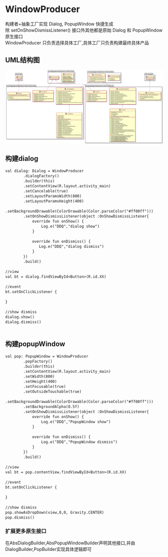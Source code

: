 # WindowProducer
构建者+抽象工厂实现 Dialog, PopupWindow 快捷生成  
除 setOnShowDismissListener() 接口外其他都是原始 Dialog 和 PopupWindow 原生接口  
WindowProducer 只负责选择具体工厂,具体工厂只负责构建最终具体产品

## UML结构图
![UML结构图](https://github.com/dengdongqi/WindowProducer/blob/master/windowproducer.png?raw=true)

## 构建dialog
```
val dialog: Dialog = WindowProducer
        .dialogFactory()
        .builder(this)
        .setContentView(R.layout.activity_main)
        .setCancelable(true)
        .setLayoutParamsWidth(800)
        .setLayoutParamsHeight(400)
        .setBackgroundDrawable(ColorDrawable(Color.parseColor("#ff00ff")))
        .setOnShowDismissListener(object :OnShowDismissListener{
            override fun onShow() {
                Log.e("DDQ","dialog show")
            }

            override fun onDismiss() {
               Log.e("DDQ","dialog dismiss")
            }
        })
        .build()
            
//view
val bt = dialog.findViewById<Button>(R.id.XX)

//event
bt.setOnClickListener {
    
}

//show dismiss
dialog.show()
dialog.dismiss()
            
```

## 构建popupWindow
```
val pop: PopupWindow = WindowProducer
        .popFactory()
        .builder(this)
        .setContentView(R.layout.activity_main)
        .setWidth(800)
        .setHeight(400)
        .setFocusable(true)
        .setOutsideTouchable(true)
        .setBackgroundDrawable(ColorDrawable(Color.parseColor("#ff00ff")))
        .setBackgroundAlpha(0.5f)
        .setOnShowDismissListener(object :OnShowDismissListener{
            override fun onShow() {
                Log.e("DDQ","PopupWindow show")
            }

            override fun onDismiss() {
                Log.e("DDQ","PopupWindow dismiss")
            }
        })
        .build()

//view
val bt = pop.contentView.findViewById<Button>(R.id.XX)

//event
bt.setOnClickListener {
    
}

//show dismiss
pop.showAsDropDown(view,0,0, Gravity.CENTER)
pop.dismiss()
```

### 扩展更多原生接口
在AbsDialogBuilder,AbsPopupWindowBuilder声明其他接口,并由DialogBuilder,PopBuilder实现具体逻辑即可
